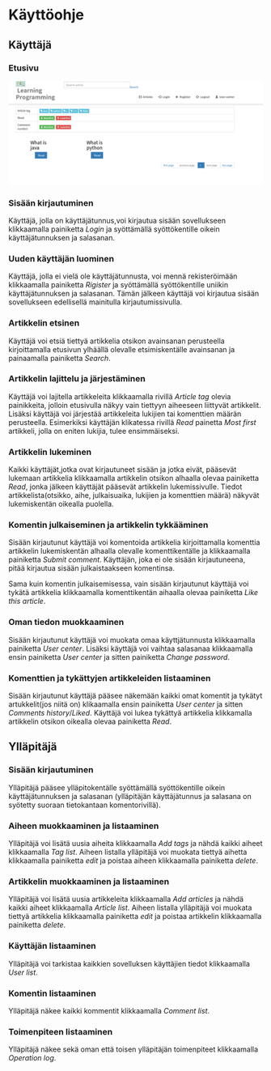 # Käyttöohje

## Käyttäjä

### Etusivu
<img src="https://github.com/yumoL/learningProgramming/blob/master/dokumentaatio/pictures/k%C3%A4ytt%C3%A4j%C3%A4/k%C3%A4ytt%C3%A4j%C3%A4nEtisivu.png">

### Sisään kirjautuminen
Käyttäjä, jolla on käyttäjätunnus,voi kirjautua sisään sovellukseen klikkaamalla painiketta _Login_ ja syöttämällä syöttökentille oikein käyttäjätunnuksen ja salasanan.

### Uuden käyttäjän luominen
Käyttäjä, jolla ei vielä ole käyttäjätunnusta, voi mennä rekisteröimään klikkaamalla painiketta _Rigister_ ja syöttämällä syöttökentille uniikin käyttäjätunnuksen ja salasanan. Tämän jälkeen käyttäjä voi kirjautua sisään sovellukseen edellisellä mainitulla kirjautumissivulla.

### Artikkelin etsinen 
Käyttäjä voi etsiä tiettyä artikkelia otsikon avainsanan perusteella kirjoittamalla etusivun ylhäällä olevalle etsimiskentälle avainsanan ja painaamalla painiketta _Search_.

### Artikkelin lajittelu ja järjestäminen
Käyttäjä voi lajitella artikkeleita klikkaamalla rivillä _Article tag_ olevia painikkeita, jolloin etusivulla näkyy vain tiettyyn aiheeseen liittyvät artikkelit. Lisäksi käyttäjä voi järjestää artikkeleita lukijien tai komenttien määrän perusteella. Esimerkiksi käyttäjän klikatessa rivillä _Read_ painetta _Most first_ artikkeli, jolla on eniten lukijia, tulee ensimmäiseksi. 

### Artikkelin lukeminen
Kaikki käyttäjät,jotka ovat kirjautuneet sisään ja jotka eivät, pääsevät lukemaan artikkelia klikkaamalla artikkelin otsikon alhaalla olevaa painiketta _Read_, jonka jälkeen käyttäjät pääsevät artikkelin lukemissivulle. Tiedot artikkelista(otsikko, aihe, julkaisuaika, lukijien ja komenttien määrä) näkyvät lukemiskentän oikealla puolella.

### Komentin julkaiseminen ja artikkelin tykkääminen
Sisään kirjautunut käyttäjä voi komentoida artikkelia kirjoittamalla komenttia artikkelin lukemiskentän alhaalla olevalle komenttikentälle ja klikkaamalla painiketta _Submit comment_. Käyttäjän, joka ei ole sisään kirjautuneena, pitää kirjautua sisään julkaistaakseen komentinsa. 

Sama kuin komentin julkaisemisessa, vain sisään kirjautunut käyttäjä voi tykätä artikkelia klikkaamalla komenttikentän aihaalla olevaa painiketta _Like this article_. 

### Oman tiedon muokkaaminen
Sisään kirjautunut käyttäjä voi muokata omaa käyttjätunnusta klikkaamalla painiketta _User center_. Lisäksi käyttäjä voi vaihtaa salasanaa klikkaamalla ensin painiketta _User center_ ja sitten painiketta _Change password_.

### Komenttien ja tykättyjen artikkeleiden listaaminen
Sisään kirjautunut käyttäjä pääsee näkemään kaikki omat komentit ja tykätyt artukkelit(jos niitä on) klikaamalla ensin painiketta _User center_ ja sitten _Comments history_/_Liked_. Käyttäjä voi lukea tykättyä artikkelia klikkamalla artikkelin otsikon oikealla olevaa painiketta _Read_.

## Ylläpitäjä

### Sisään kirjautuminen
Ylläpitäjä pääsee ylläpitokentälle syöttämällä syöttökentille oikein käyttäjätunnuksen ja salasanan (ylläpitäjän käyttäjätunnus ja salasana on syötetty suoraan tietokantaan komentorivillä).

### Aiheen muokkaaminen ja listaaminen
Ylläpitäjä voi lisätä uusia aiheita klikkaamalla _Add tags_ ja nähdä kaikki aiheet klikkaamalla _Tag list_.
Aiheen listalla ylläpitäjä voi muokata tiettyä aihetta klikkaamalla painiketta _edit_ ja poistaa aiheen klikkaamalla painiketta _delete_. 

### Artikkelin muokkaaminen ja listaaminen
Ylläpitäjä voi lisätä uusia artikkeleita klikkaamalla _Add articles_ ja nähdä kaikki aiheet klikkaamalla _Article list_.
Aiheen listalla ylläpitäjä voi muokata  tiettyä artikkelia klikkaamalla painiketta _edit_ ja poistaa artikkelin klikkaamalla painiketta _delete_. 

### Käyttäjän listaaminen
Ylläpitäjä voi tarkistaa kaikkien sovelluksen käyttäjien tiedot klikkaamalla _User list_.

### Komentin listaaminen
Ylläpitäjä näkee kaikki kommentit klikkaamalla _Comment list_.

### Toimenpiteen listaaminen
Ylläpitäjä näkee sekä oman että toisen ylläpitäjän toimenpiteet klikkaamalla _Operation log_.

